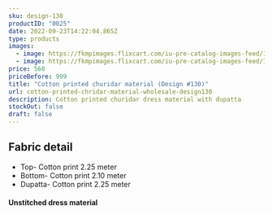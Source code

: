 ```yaml
---
sku: design-130
productID: "0025"
date: 2022-09-23T14:22:04.865Z
type: products
images:
  - image: https://fkmpimages.flixcart.com/iu-pre-catalog-images-feed/1663854456184-a8bf6d3e754e4555-65CB2FCFA5773879259A0655F26F8D59
  - image: https://fkmpimages.flixcart.com/iu-pre-catalog-images-feed/1663854442928-a8bf6d3e754e4555-0DEC4CF35CE935BA65CB410700CE3158
price: 560
priceBefore: 999
title: "Cotton printed churidar material (Design #130)"
url: cotton-printed-chridar-material-wholesale-design130
description: Cotton printed churidar dress material with dupatta
stockOut: false
draft: false
---
```

## Fabric detail

* T﻿op- Cotton print 2.25 meter
* Bottom- Cotton print 2.10 meter
* Dupatta- Cotton print 2.25 meter

#### Unstitched dress material
